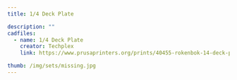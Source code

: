 ```yaml
---
title: 1/4 Deck Plate

description: ""
cadfiles:
  - name: 1/4 Deck Plate
    creator: Techplex
    link: https://www.prusaprinters.org/prints/40455-rokenbok-14-deck-plate

thumb: /img/sets/missing.jpg
---
```

